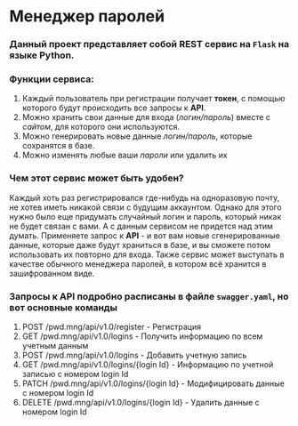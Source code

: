 # Менеджер паролей 
### Данный проект представляет собой REST сервис на `Flask` на языке Python. 
### Функции сервиса:
1. Каждый пользователь при регистрации получает **токен**, с помощью которого будут происходить все запросы к **API**.
2. Можно хранить свои данные для входа (*логин/пароль*) вместе с *сайтом*, для которого они используются.
3. Можно генерировать новые данные *логин/пароль*, которые сохранятся в базе.
4. Можно изменять любые ваши *пароли* или удалить их

### Чем этот сервис может быть удобен?
Каждый хоть раз регистрировался где-нибудь на одноразовую почту, не хотев иметь никакой связи с будущим аккаунтом. Однако для этого нужно было еще придумать случайный логин и пароль, который никак не будет связан с вами. А с данным сервисом не придется над этим думать. Применяете запрос к **API** - и вот вам новые сгенерированные данные, которые даже будут храниться в базе, и вы сможете потом использовать их повторно для входа.
Также сервис может выступать в качестве обычного менеджера паролей, в котором всё хранится в зашифрованном виде.

### Запросы к API подробно расписаны в файле `swagger.yaml`, но вот основные команды
1. POST /pwd.mng/api/v1.0/register - Регистрация
2. GET /pwd.mng/api/v1.0/logins - Получить информацию по всем учетным данным
3. POST /pwd.mng/api/v1.0/logins - Добавить учетную запись
4. GET /pwd.mng/api/v1.0/logins/{login Id} - Информацию по учетной записью с номером login Id
5. PATCH /pwd.mng/api/v1.0/logins/{login Id} - Модифицировать данные с номером login Id
6. DELETE /pwd.mng/api/v1.0/logins/{login Id} - Удалить данные с номером login Id